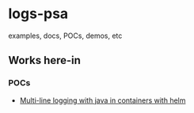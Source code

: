 # logs-psa

examples, docs, POCs, demos, etc

## Works here-in

### POCs

- [Multi-line logging with java in containers with helm](./POCs/containers/java/multi-line-logging)
